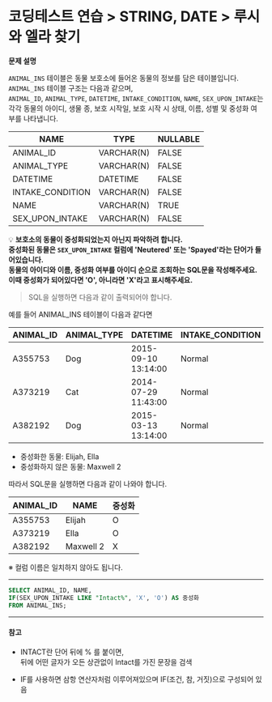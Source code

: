 # 코딩테스트 연습 > STRING, DATE > 루시와 엘라 찾기

**문제 설명**

`ANIMAL_INS` 테이블은 동물 보호소에 들어온 동물의 정보를 담은 테이블입니다.   
`ANIMAL_INS` 테이블 구조는 다음과 같으며,   
`ANIMAL_ID`, `ANIMAL_TYPE`, `DATETIME`, `INTAKE_CONDITION`, `NAME`, `SEX_UPON_INTAKE`는  
각각 동물의 아이디, 생물 종, 보호 시작일, 보호 시작 시 상태, 이름, 성별 및 중성화 여부를 나타냅니다.

NAME	| TYPE | NULLABLE
--- | --- | ---
ANIMAL_ID |	VARCHAR(N) |	FALSE
ANIMAL_TYPE |	VARCHAR(N) |	FALSE
DATETIME |	DATETIME |	FALSE
INTAKE_CONDITION |	VARCHAR(N) |	FALSE
NAME |	VARCHAR(N) |	TRUE
SEX_UPON_INTAKE |	VARCHAR(N) |	FALSE


💡 **보호소의 동물이 중성화되었는지 아닌지 파악하려 합니다.   
중성화된 동물은 `SEX_UPON_INTAKE` 컬럼에 'Neutered' 또는 'Spayed'라는 단어가 들어있습니다.    
동물의 아이디와 이름, 중성화 여부를 아이디 순으로 조회하는 SQL문을 작성해주세요.   
이때 중성화가 되어있다면 'O', 아니라면 'X'라고 표시해주세요.** 

> SQL을 실행하면 다음과 같이 출력되어야 합니다.

예를 들어 ANIMAL_INS 테이블이 다음과 같다면

ANIMAL_ID |	ANIMAL_TYPE |	DATETIME | INTAKE_CONDITION |	NAME | SEX_UPON_INTAKE
--- | --- | --- | --- | --- | --- |
A355753 |	Dog |	2015-09-10 13:14:00 |	Normal |	Elijah |	Neutered Male |
A373219 |	Cat |	2014-07-29 11:43:00 |	Normal |	Ella |	Spayed Female |
A382192 |	Dog |	2015-03-13 13:14:00 |	Normal |	Maxwell 2 |	Intact Male |

- 중성화한 동물: Elijah, Ella
- 중성화하지 않은 동물: Maxwell 2

따라서 SQL문을 실행하면 다음과 같이 나와야 합니다.

ANIMAL_ID |	NAME |	중성화
--- | --- | --- |
A355753 |	Elijah |	O
A373219 |	Ella |	O
A382192 |	Maxwell 2 |	X

※ 컬럼 이름은 일치하지 않아도 됩니다.

---

```sql
SELECT ANIMAL_ID, NAME, 
IF(SEX_UPON_INTAKE LIKE "Intact%", 'X', 'O') AS 중성화  
FROM ANIMAL_INS;
```
---

#### 참고
- INTACT란 단어 뒤에 % 를 붙이면,  
  뒤에 어떤 글자가 오든 상관없이 Intact를 가진 문장을 검색
  
-  IF를 사용하면 삼항 연산자처럼 이루어져있으며 IF(조건, 참, 거짓)으로 구성되어 있음
